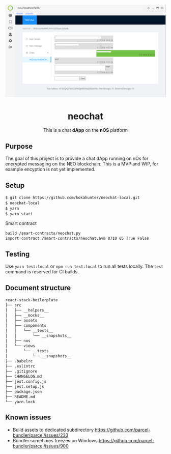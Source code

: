 <p align="center">
  <img src="./neochat.png" /> 
</p>

<h1 align="center">neochat</h1>

<p align="center">
  This is a chat <strong>dApp</strong> on the <strong>nOS</strong> platform
</p>

## Purpose
The goal of this project is to provide a chat dApp running on nOs for encrypted messaging on the NEO blockchain. This is a MVP and WIP, for example encyption is not yet implemented. 


## Setup
```bash
$ git clone https://github.com/kokahunter/neochat-local.git
$ neochat-local
$ yarn
$ yarn start
```

Smart contract
```
build /smart-contracts/neochat.py
import contract /smart-contracts/neochat.avm 0710 05 True False
```

## Testing
Use `yarn test:local` or `npm run test:local` to run all tests locally. The `test` command is reserved for CI builds.

## Document structure
```
react-stack-boilerplate
├── src
│   ├── __helpers__
│   ├── __mocks__
│   ├── assets
│   ├── components
│   │   └── __tests__
│   │       └── __snapshots__
│   ├── nos
│   └── views
│       └── __tests__
│           └── __snapshots__
├── .babelrc
├── .eslintrc
├── .gitignore
├── CHANGELOG.md
├── jest.config.js
├── jest.setup.js
├── package.json
├── README.md
└── yarn.lock
```

## Known issues
 * Build assets to dedicated subdirectory https://github.com/parcel-bundler/parcel/issues/233
 * Bundler sometimes freezes on Windows https://github.com/parcel-bundler/parcel/issues/900

